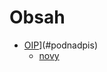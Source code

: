 # Obsah
- [OIP](https://github.com/user-attachments/assets/d2dc16ae-01f2-4395-ad97-3de110b4054a)](#podnadpis)
  - [novy](#novy)
